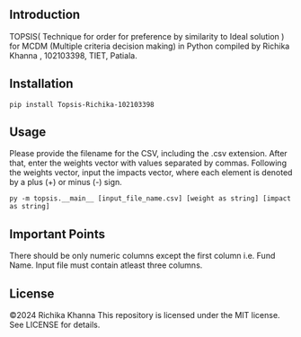 ## Introduction

TOPSIS( Technique for order for preference by similarity to Ideal solution ) for MCDM (Multiple criteria decision making) in Python compiled by Richika Khanna , 102103398, TIET, Patiala.

## Installation

```pip install Topsis-Richika-102103398```

## Usage
Please provide the filename for the CSV, including the .csv extension. After that, enter the weights vector with values separated by commas. Following the weights vector, input the impacts vector, where each element is denoted by a plus (+) or minus (-) sign.


```py -m topsis.__main__ [input_file_name.csv] [weight as string] [impact as string]```


## Important Points
There should be only numeric columns except the first column i.e. Fund Name.
Input file must contain atleast three columns.

## License
©2024 Richika Khanna
This repository is licensed under the MIT license.
See LICENSE for details.